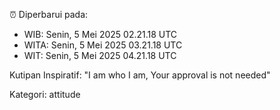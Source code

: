 ⏰ Diperbarui pada:
- WIB: Senin, 5 Mei 2025 02.21.18 UTC
- WITA: Senin, 5 Mei 2025 03.21.18 UTC
- WIT: Senin, 5 Mei 2025 04.21.18 UTC

Kutipan Inspiratif:
"I am who I am, Your approval is not needed"


Kategori: attitude

